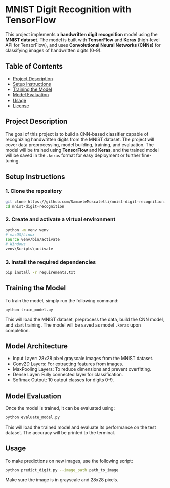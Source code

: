 # MNIST Digit Recognition with TensorFlow

This project implements a **handwritten digit recognition** model using the **MNIST dataset**. The model is built with **TensorFlow** and **Keras** (high-level API for TensorFlow), and uses **Convolutional Neural Networks (CNNs)** for classifying images of handwritten digits (0-9).

## Table of Contents

- [Project Description](#project-description)
- [Setup Instructions](#setup-instructions)
- [Training the Model](#training-the-model)
- [Model Evaluation](#model-evaluation)
- [Usage](#usage)
- [License](#license)

## Project Description

The goal of this project is to build a CNN-based classifier capable of recognizing handwritten digits from the MNIST dataset. The project will cover data preprocessing, model building, training, and evaluation. The model will be trained using **TensorFlow** and **Keras**, and the trained model will be saved in the `.keras` format for easy deployment or further fine-tuning.

## Setup Instructions

### 1. Clone the repository
```bash
git clone https://github.com/SamueleMoscatelli/mnist-digit-recognition.git
cd mnist-digit-recognition
```

### 2. Create and activate a virtual environment
```bash
python -m venv venv
# macOS/Linux
source venv/bin/activate
# Windows
venv\Scripts\activate
```

### 3. Install the required dependencies
```bash
pip install -r requirements.txt
```

## Training the Model
To train the model, simply run the following command:
```bash
python train_model.py
```

This will load the MNIST dataset, preprocess the data, build the CNN model, and start training. The model will be saved as model `.keras` upon completion.

## Model Architecture
- Input Layer: 28x28 pixel grayscale images from the MNIST dataset.
- Conv2D Layers: For extracting features from images.
- MaxPooling Layers: To reduce dimensions and prevent overfitting.
- Dense Layer: Fully connected layer for classification.
- Softmax Output: 10 output classes for digits 0-9.

## Model Evaluation
Once the model is trained, it can be evaluated using:
```bash
python evaluate_model.py
```
This will load the trained model and evaluate its performance on the test dataset. The accuracy will be printed to the terminal.

## Usage
To make predictions on new images, use the following script:
```bash
python predict_digit.py --image_path path_to_image
```

Make sure the image is in grayscale and 28x28 pixels.